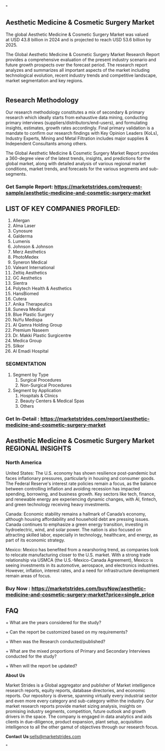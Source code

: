 "<h2>Aesthetic Medicine & Cosmetic Surgery Market</h2>
<p>The global Aesthetic Medicine & Cosmetic Surgery Market was valued at USD 43.8 billion in 2024 and is projected to reach USD 53.6 billion by 2025.</p>
<p>The Global Aesthetic Medicine & Cosmetic Surgery Market Research Report provides a comprehensive evaluation of the present industry scenario and future growth prospects over the forecast period. The research report analyzes and summarizes all important aspects of the market including technological evolution, recent industry trends and competitive landscape, market segmentation and key regions.</p>
<p><img alt="""" /></p>
<h2>Research Methodology</h2>
<p>Our research methodology constitutes a mix of secondary &amp; primary research which ideally starts from exhaustive data mining, conducting primary interviews (suppliers/distributors/end-users), and formulating insights, estimates, growth rates accordingly. Final primary validation is a mandate to confirm our research findings with Key Opinion Leaders (KoLs), Industry Experts, Mining and Metal Filtration includes major supplies &amp; Independent Consultants among others.</p>
<p>The Global Aesthetic Medicine & Cosmetic Surgery Market Report provides a 360-degree view of the latest trends, insights, and predictions for the global market, along with detailed analysis of various regional market conditions, market trends, and forecasts for the various segments and sub-segments.</p>
<h3><strong>Get Sample Report: <a href=https://marketstrides.com/request-sample/aesthetic-medicine-and-cosmetic-surgery-market>https://marketstrides.com/request-sample/aesthetic-medicine-and-cosmetic-surgery-market</a></strong></h3>
<h2>LIST OF KEY COMPANIES PROFILED:</h2>
<p><ol><li>Allergan</li><li>Alma Laser</li><li>Cynosure</li><li>Galderma</li><li>Lumenis</li><li>Johnson &amp; Johnson</li><li>Merz Aesthetics</li><li>PhotoMedex</li><li>Syneron Medical</li><li>Valeant International</li><li>Zeltiq Aesthetics</li><li>GC Aesthetics</li><li>Sientra</li><li>Polytech Health &amp; Aesthetics</li><li>HansBiomed</li><li>Cutera</li><li>Anika Therapeutics</li><li>Suneva Medical</li><li>Blue Plastic Surgery&nbsp;</li><li>NuYu Medispa</li><li>Al Qamra Holding Group</li><li>Premium Naseem</li><li>Dr. Makki Plastic Surgicentre</li><li>Medica Group</li><li>Silkor</li><li>Al Emadi Hospital</li></ol></p>
<h3>SEGMENTATION</h3>
<p><ol><li>Segment by Type<ol><li> Surgical Procedures</li><li>Non-Surgical Procedures</li></ol></li><li> Segment by Application<ol><li>Hospitals &amp; Clinics</li><li>Beauty Centers &amp; Medical Spas</li><li>Others</li></ol></li></ol></p>
<h3><strong>Get In-Detail : <a href=https://marketstrides.com/report/aesthetic-medicine-and-cosmetic-surgery-market>https://marketstrides.com/report/aesthetic-medicine-and-cosmetic-surgery-market</a></strong></h3>
<h2>Aesthetic Medicine & Cosmetic Surgery Market REGIONAL INSIGHTS</h2>
<h3>North America</h3>
<p>United States: The U.S. economy has shown resilience post-pandemic but faces inflationary pressures, particularly in housing and consumer goods. The Federal Reserve's interest rate policies remain a focus, as the balance between controlling inflation and avoiding recession has impacted spending, borrowing, and business growth. Key sectors like tech, finance, and renewable energy are experiencing dynamic changes, with AI, fintech, and green technology receiving heavy investments.</p>
<p>Canada: Economic stability remains a hallmark of Canada’s economy, although housing affordability and household debt are pressing issues. Canada continues to emphasize a green energy transition, investing in hydroelectric, wind, and solar power. The nation is also focused on attracting skilled labor, especially in technology, healthcare, and energy, as part of its economic strategy.</p>
<p>Mexico: Mexico has benefited from a nearshoring trend, as companies look to relocate manufacturing closer to the U.S. market. With a strong trade relationship via USMCA (the U.S.-Mexico-Canada Agreement), Mexico is seeing investments in its automotive, aerospace, and electronics industries. However, inflation, interest rates, and a need for infrastructure development remain areas of focus.</p>
<h3><strong>Buy Now : <a href=https://marketstrides.com/buyNow/aesthetic-medicine-and-cosmetic-surgery-market?price=single_price>https://marketstrides.com/buyNow/aesthetic-medicine-and-cosmetic-surgery-market?price=single_price</a></strong></h3>
<h2>FAQ</h4>
<p>+ What are the years considered for the study?</p>
<p>+ Can the report be customized based on my requirements?</p>
<p>+ When was the Research conducted/published?</p>
<p>+ What are the mixed proportions of Primary and Secondary Interviews conducted for the study?</p>
<p>+ When will the report be updated?</p>
<p>𝐀𝐛𝐨𝐮𝐭 𝐔𝐬</p>
<p>Market Strides is a Global aggregator and publisher of Market intelligence research reports, equity reports, database directories, and economic reports. Our repository is diverse, spanning virtually every industrial sector and even more every category and sub-category within the industry. Our market research reports provide market sizing analysis, insights on promising industry segments, competition, future outlook and growth drivers in the space. The company is engaged in data analytics and aids clients in due-diligence, product expansion, plant setup, acquisition intelligence to all the other gamut of objectives through our research focus.</p>
<p>𝐂𝐨𝐧𝐭𝐚𝐜𝐭 𝐔𝐬:<a href=mailto:sells@marketstrides.com>sells@marketstrides.com</a></p>"
